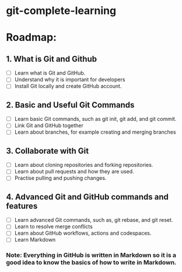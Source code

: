 # git-complete-learning

# Roadmap:

## 1. What is Git and Github
   - [ ] Learn what is Git and GitHub.
   - [ ] Understand why it is important for developers
   - [ ] Install Git locally and create GitHub account.
  
## 2. Basic and Useful Git Commands
   - [ ] Learn basic Git commands, such as git init, git add, and git commit.
   - [ ] Link Git and GitHub together
   - [ ] Learn about branches, for example creating and merging branches

## 3. Collaborate with Git
   - [ ] Learn about cloning repositories and forking repositories.
   - [ ] Learn about pull requests and how they are used.
   - [ ] Practise pulling and pushing changes.

## 4. Advanced Git and GitHub commands and features
   - [ ] Learn advanced Git commands, such as, git rebase, and git reset.
   - [ ] Learn to resolve merge conflicts
   - [ ] Learn about GitHub workflows, actions and codespaces.
   - [ ] Learn Markdown

   ### Note: Everything in GitHub is written in Markdown so it is a good idea to know the basics of how to write in Markdown.
